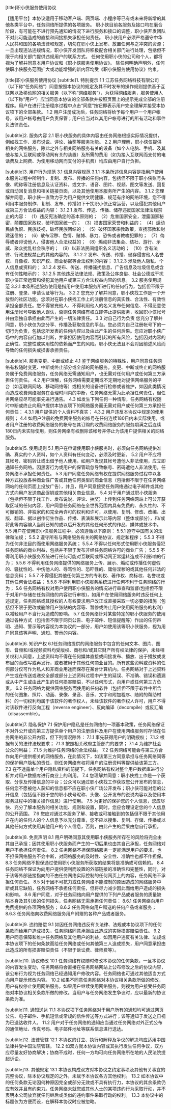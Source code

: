 [title]职小侠服务使用协议

【适用平台】本协议适用于移动客户端、网页端、小程序等已有或未来将新增的其他各类平台中，任务网络所提供的各项服务。
职小侠目前各服务及接口均在磨合阶段，有可能在不进行预先通知的情况下进行服务和接口的调整，职小侠开发团队不对此可能造成的直接和间接损失承担任何责任。
职小侠用户必须严格遵守中华人民共和国的各项法律和规定，切勿在职小侠上发布、放置任何与之冲突的资源；一旦出现违法违规情况，职小侠开发团队将积极配合相关部门进行处理，包括但不限于向相关部门提供违规用户的联系方式。
任何使用职小侠的公司和个人，都将视为了解并同意本用户协议和《职小侠服务使用协议》。
除任何明确声明外，任何使职小侠服务范围扩大或功能增强的新内容均受《职小侠服务使用协议》约束。

[title]职小侠服务使用协议
[subtitle]1. 特别提示
1.1 江苏任务网络科技有限公司 （以下称“任务网络”）同意按照本协议的规定及其不时发布的操作规则提供基于互联网以及移动网的相关服务（以下称“网络服务”），为获得网络服务，服务使用人（以下称“用户”）应当同意本协议的全部条款并按照页面上的提示完成全部的注册程序。用户在进行注册程序过程中点击“同意”按钮即表示用户完全理解并接受本协议项下的全部条款。
1.2 用户注册成功后，任务网络将给予每个用户一个用户帐号，该用户帐号由用户负责保管；用户应当对以其用户帐号进行的所有活动和事件负法律责任。

[subtitle]2. 服务内容
2.1 职小侠服务的具体内容由任务网络根据实际情况提供，例如找工作、发布说说、评论、抽奖等服务功能。
2.2 用户理解，职小侠仅提供相关的网络服务，除此之外与相关网络服务有关的设备（如个人电脑、手机、及其他与接入互联网或移动网有关的装置）及所需的费用（如为接入互联网而支付的电话费及上网费、为使用移动网而支付的手机费）均应由用户自行负担。

[subtitle]3. 用户行为规范
3.1 信息内容规范
3.1.1 本条所述信息内容是指用户使用本服务过程中所制作、复制、发布、传播的任何内容，包括但不限于职小侠账号头像、昵称等注册信息及认证资料，或文字、语音、图片、视频、图文等发送、回复或自动回复消息和相关链接页面，以及其他使用本服务所产生的内容。
3.1.2 您理解并同意，职小侠一直致力于为用户提供文明健康、规范有序的网络环境，您不得利用本服务制作、复制、发布、传播如下干扰职小侠正常运营，以及侵犯其他用户或第三方合法权益的内容：
3.1.2.1 发布、传送、传播、储存违反国家法律法规禁止的内容：
（1）违反宪法确定的基本原则的；
（2）危害国家安全，泄露国家秘密，颠覆国家政权，破坏国家统一的；
（3）损害国家荣誉和利益的；
（4）煽动民族仇恨、民族歧视，破坏民族团结的；
（5）破坏国家宗教政策，宣扬邪教和封建迷信的；
（6）散布淫秽、色情、赌博、暴力、恐怖或者教唆犯罪的；
（7）侮辱或者诽谤他人，侵害他人合法权益的；
（8）煽动非法集会、结社、游行、示威、聚众扰乱社会秩序的；
（9）以非法民间组织名义活动的；
（10）含有法律、行政法规禁止的其他内容的。
3.1.2.2 发布、传送、传播、储存侵害他人名誉权、肖像权、知识产权、商业秘密等合法权利的内容；
3.1.2.3 涉及他人隐私、个人信息或资料的；
3.1.2.4 发布、传送、传播骚扰信息、广告信息及垃圾信息或含有任何性暗示的；
3.1.2.5 其他违反法律法规、政策及公序良俗、社会公德或干扰职小侠正常运营和侵犯其他用户或第三方合法权益内容的信息。
3.2 服务使用规范
3.2.1 本条所述服务使用是指用户使用本服务所进行的任何行为，包括但不限于注册、登录、申请认证等行为。
3.2.2 您充分了解并同意，职小侠找工作是一个开放型的社区功能。您须对在职小侠找工作上的注册信息的真实性、合法性、有效性承担全部责任。您不得冒充他人、不得利用他人的名义发布任何信息、不得恶意使用注册帐号导致他人误认，否则任务网络有权立即停止提供服务，收回职小侠帐号并由您独自承担由此而产生的一切法律责任。
3.3 对自己行为负责 您充分了解并同意，职小侠仅为您分享、传播及获取信息的平台。您必须为自己注册帐号下的一切行为负责，包括您所发表的任何内容以及由此产生的任何后果。您应对职小侠广场中的内容自行加以判断，并承担因使用内容而引起的所有风险，包括因对内容的正确性、完整性或实用性的依赖而产生的风险。职小侠无法且不会对因前述风险而导致的任何损失或损害承担责任。

[subtitle]4. 服务变更、中断或终止
4.1 鉴于网络服务的特殊性，用户同意任务网络有权随时变更、中断或终止部分或全部的网络服务。变更、中断或终止的网络服务属于免费网络服务，任务网络无需通知用户，也无需对任何用户或任何第三方承担任何责任。
4.2 用户理解，任务网络需要定期或不定期地对提供网络服务的平台（如互联网网站、移动网络等）或相关的设备进行检修或者维护，如因此类情况而造成收费网络服务在合理时间内的中断，任务网络无需为此承担任何责任，但任务网络应尽可能事先进行通告。
4.3 如发生下列任何一种情形，任务网络有权随时中断或终止向用户提供本协议项下的网络服务而无需对用户或任何第三方承担任何责任：
4.3.1 用户提供的个人资料不真实；
4.3.2 用户违反本协议中规定的使用规则；
4.4 如用户注册的免费网络服务的帐号在任何连续180日内未实际使用，或者用户注册的收费网络服务的帐号在其订购的收费网络服务的服务期满之后连续180日内未实际使用，则任务网络有权删除该帐号并停止为该用户提供相关的网络服务。

[subtitle]5. 使用规则
5.1 用户在申请使用职小侠服务时，必须向任务网络提供准确、真实的个人资料，如个人资料有任何变动，必须及时更新。
5.2 用户不应将其帐号、密码转让或出借予他人使用。如用户发现其帐号遭他人非法使用，应立即通知任务网络。因黑客行为或用户的保管疏忽导致帐号、密码遭他人非法使用，任务网络不承担任何责任。
5.3 用户同意任务网络有权在提供网络服务过程中以各种方式投放各种商业性广告或其他任何类型的商业信息（包括但不限于在任务网络网站的任何页面上投放广告），并且，用户同意接受任务网络通过电子邮件或其他方式向用户发送商品促销或其他相关商业信息。
5.4 对于用户通过职小侠服务（包括但不限于找工作、发布说说、评论、抽奖）上传到任务网络网站上可公开获取区域的任何内容，用户同意任务网络在全世界范围内具有免费的、永久性的、不可撤销的、非独家的和完全再许可的权利和许可，以使用、复制、修改、改编、出版、翻译、据以创作衍生作品、传播、表演和展示此等内容（整体或部分），和/或将此等内容编入当前已知的或以后开发的其他任何形式的作品、媒体或技术中。
5.5 用户在使用职小侠服务过程中，必须遵循以下原则：
5.5.1 遵守中国有关的法律和法规；
5.5.2 遵守所有与网络服务有关的网络协议、规定和程序；
5.5.3 不得为任何非法目的而使用网络服务系统；
5.5.4 不得以任何形式使用职小侠服务侵犯任务网络的商业利益，包括并不限于发布非经任务网络许可的商业广告；
5.5.5 不得利用职小侠服务系统进行任何可能对互联网或移动网正常运转造成不利影响的行为；
5.5.6 不得利用任务网络提供的网络服务上传、展示、煽动或传播任何虚假的、骚扰性的、中伤他人的、辱骂性的、恐吓性的、庸俗淫秽的或其他任何非法的信息资料；
5.5.7 不得侵犯其他任何第三方的专利权、著作权、商标权、名誉权或其他任何合法权益；
5.5.8 不得利用职小侠服务系统进行任何不利于任务网络的行为；
5.6 任务网络有权对用户使用职小侠服务的情况进行审查和监督(包括但不限于对用户存储在任务网络的内容进行审核)，如用户在使用网络服务时违反任何上述规定，任务网络或其授权的人有权要求用户改正或直接采取一切必要的措施（包括但不限于更改或删除用户张贴的内容等、暂停或终止用户使用网络服务的权利）以减轻用户不当行为造成的影响。
5.7 任务网络针对某些特定的职小侠服务的使用通过各种方式（包括但不限于网页公告、电子邮件、短信提醒等）作出的任何声明、通知、警示等内容视为本协议的一部分，用户如使用该等职小侠服务，视为用户同意该等声明、通知、警示的内容。

[subtitle]6. 知识产权
6.1任务网络提供的网络服务中包含的任何文本、图片、图形、音频和/或视频资料均受版权、商标和/或其它财产所有权法律的保护，未经相关权利人同意，上述资料均不得在任何媒体直接或间接发布、播放、出于播放或发布目的而改写或再发行，或者被用于其他任何商业目的。所有这些资料或资料的任何部分仅可作为私人和非商业用途而保存在某台计算机内。任务网络对于上述资料产生或在传送或递交全部或部分上述资料过程中产生的延误、不准确、错误和遗漏或从中产生或由此产生的任何损害赔偿，不以任何形式，向用户或任何第三方负责。
6.2 任务网络为提供网络服务而使用的任何软件（包括但不限于软件中所含的任何图象、照片、动画、录像、录音、音乐、文字和附加程序、随附的帮助材料）的一切权利均属于该软件的著作权人，未经该软件的著作权人许可，用户不得对该软件进行反向工程（reverse engineer）、反向编译（decompile）或反汇编（disassemble）。

[subtitle]7. 隐私保护
7.1 保护用户隐私是任务网络的一项基本政策，任务网络保证不对外公开或向第三方提供单个用户的注册资料及用户在使用网络服务时存储在任务网络的非公开内容，但下列情况除外：
7.1.1 事先获得用户的明确授权；
7.1.2 根据有关的法律法规要求；
7.1.3 按照相关政府主管部门的要求；
7.1.4 为维护社会公众的利益；
7.1.5 为维护任务网络的合法权益。
7.2 任务网络可能会与第三方合作向用户提供相关的网络服务，在此情况下，如该第三方同意承担与任务网络同等的保护用户隐私的责任，则任务网络有权将用户的注册资料等提供给该第三方。
7.3 在不透露单个用户隐私资料的前提下，任务网络有权对整个用户数据库进行分析并对用户数据库进行商业上的利用。
7.4 您理解并同意：职小侠找工作是一个获取、分享及传播信息的平台；公众可以通过职小侠找工作获取您公开发布的信息，任何您不愿被他人获知的信息都不应在职小侠广场公开发布；职小侠可能对您的公开信息（包括但不限于您的职小侠号昵称、头像、公开发布的说说内容以及使用本服务过程中的相关操作信息）进行使用。
7.5 为更好的保护您的个人信息，您应尽快、充分了解本服务的相关功能、规则和设置，同时，您应合理设定您的个人信息的公开范围。
7.6 您应对通过本服务了解、接收或可接触到的包括但不限于其他用户在内的任何人的个人信息予以充分尊重，您不应以搜集、复制、存储、传播或以其他任何方式使用其他用户的个人信息，否则，由此产生的后果由您自行承担。

[subtitle]8. 免责声明
8.1 用户明确同意其使用职小侠服务所存在的风险将完全由其自己承担；因其使用职小侠服务而产生的一切后果也由其自己承担，任务网络对用户不承担任何责任。
8.2 任务网络不担保网络服务一定能满足用户的要求，也不担保网络服务不会中断，对网络服务的及时性、安全性、准确性也都不作担保。
8.3 任务网络不担保通过使用职小侠服务所获取的结果将是准确或可信赖的。
8.4 任务网络不保证为向用户提供便利而设置的外部链接的准确性和完整性，同时，对于该等外部链接指向的不由任务网络实际控制的任何网页上的内容，任务网络不承担任何责任。
8.5 对于因不可抗力或任务网络不能控制的原因造成的网络服务中断或其它缺陷，任务网络不承担任何责任，但将尽力减少因此而给用户造成的损失和影响。
8.6 用户同意，对于任务网络向用户提供的下列产品或者服务的质量缺陷本身及其引发的任何损失，任务网络无需承担任何责任：
8.6.1 任务网络向用户免费提供的各项网络服务；
8.6.2 任务网络向用户赠送的任何产品或者服务；
8.6.3 任务网络向收费网络服务用户附赠的各种产品或者服务。

[subtitle]9. 违约赔偿
9.1 如因任务网络违反有关法律、法规或本协议项下的任何条款而给用户造成损失，任务网络同意承担由此造成的实际损害赔偿责任。
9.2 用户同意保障和维护任务网络及其他用户的利益，如因用户违反有关法律、法规或本协议项下的任何条款而给任务网络或任何其他第三人造成损失，用户同意承担由此造成的所有损害赔偿责任（不限于诉讼费、律师费等）。

[subtitle]10. 协议修改
10.1 任务网络有权随时修改本协议的任何条款，一旦本协议的内容发生变动，任务网络将会直接在任务网络网站上公布修改之后的协议内容，该公布行为视为任务网络已经通知用户修改内容。任务网络也可通过其他适当方式向用户提示修改内容。
10.2 如果不同意任务网络对本协议相关条款所做的修改，用户有权停止使用网络服务。如果用户继续使用网络服务，则视为用户接受任务网络对本协议相关条款所做的修改。当用户与任务网络发生争议时，应以最新的协议条款为准。

[subtitle]11. 通知送达
11.1 本协议项下任务网络对于用户所有的通知均可通过网页公告、电子邮件、手机短信或常规的信件传送等方式进行；该等通知于发送之日视为已送达收件人。
11.2 用户对于任务网络的通知应当通过任务网络对外正式公布的通信地址、传真号码、电子邮件地址等联系信息进行送达。

[subtitle]12. 法律管辖
12.1 本协议的订立、执行和解释及争议的解决均应适用中国法律并受中国法院管辖。
12.2 如双方就本协议内容或其执行发生任何争议，双方应尽量友好协商解决；协商不成时，任何一方均可向任务网络所在地的人民法院提起诉讼。

[subtitle]13. 其他规定
13.1 本协议构成双方对本协议之约定事项及其他有关事宜的完整协议，除本协议规定的之外，未赋予本协议各方其他权利。
13.2 如本协议中的任何条款无论因何种原因完全或部分无效或不具有执行力，本协议的其余条款仍应有效并且有约束力。任务网络未就您或其他人士的某项违约行为采取行动，并不表明本公司放弃就任何继后或类似的违约事件采取行动的权利。
13.3 本协议中的标题仅为方便而设，在解释本协议时应被忽略。
